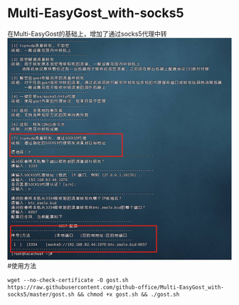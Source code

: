 # Multi-EasyGost_with-socks5
在Multi-EasyGost的基础上，增加了通过socks5代理中转
![](https://raw.githubusercontent.com/github-office/Multi-EasyGost_with-socks5/master/说明.png)
#使用方法

```shell
wget --no-check-certificate -O gost.sh https://raw.githubusercontent.com/github-office/Multi-EasyGost_with-socks5/master/gost.sh && chmod +x gost.sh && ./gost.sh
```

